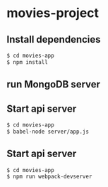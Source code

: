 # movies-project
## Install dependencies

```bash
$ cd movies-app
$ npm install
```

## run MongoDB server

## Start api server

```bash
$ cd movies-app
$ babel-node server/app.js
```

## Start api server

```bash
$ cd movies-app
$ npm run webpack-devserver
```
